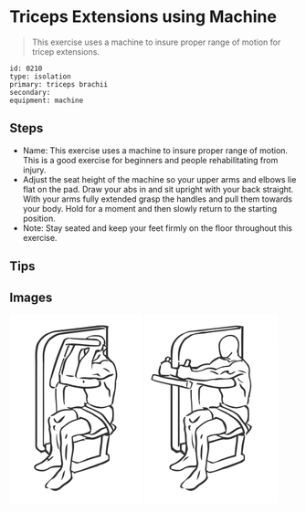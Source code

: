 # Triceps Extensions using Machine
> This exercise uses a machine to insure proper range of motion for tricep extensions.

``` 
id: 0210 
type: isolation 
primary: triceps brachii 
secondary:  
equipment: machine 
``` 

## Steps

 - Name: This exercise uses a machine to insure proper range of motion. This is a good exercise for beginners and people rehabilitating from injury.
 - Adjust the seat height of the machine so your upper arms and elbows lie flat on the pad. Draw your abs in and sit upright with your back straight. With your arms fully extended grasp the handles and pull them towards your body. Hold for a moment and then slowly return to the starting position.
 - Note: Stay seated and keep your feet firmly on the floor throughout this exercise.

## Tips


## Images

<svg width="175pt" height="250pt" viewBox="0 0 175 250" xmlns="http://www.w3.org/2000/svg">
  <g fill="#FFF">
    <path d="M0 0h175v250H0V0m99.97 16.62c-10.61 1.28-21.24 2.46-31.85 3.78-5.57.52-11.29.91-16.32 3.59-7.43 1.95-12.42 8.4-16.12 14.73-2.94 8.82-1.87 18.2-1.86 27.31-.02 36 .03 72-.02 107.99.43 1.06.85 2.12 1.25 3.2 2.09 1.7 4.26 3.3 6.32 5.05 1.59-.63 3.2-1.24 4.79-1.86 1.77 1.54 3.56 3.04 5.35 4.56-3.82 4.13-7.81 8.43-13.12 10.63-2.26 1.15-5.47 1.71-6.23 4.53-.47 4.74 5.33 5.73 8.85 6.12 4.86.92 9.09-1.79 13.09-4.07 4.33-.88 8.8-.94 13.2-1.09-1.92 3.08-4.94 5.23-6.99 8.2-3.11 4.72-7.37 8.51-11.54 12.27-1.79 1.79-3.64 4.63-1.41 6.85 1.35.09 2.71.19 4.06.28-1.1-.89-2.22-1.79-3.32-2.68 1.89-4.17 4.95-8.03 9.2-9.93 3.88-2.06 5.41-6.44 8.42-9.4 4.63-3.9 5.38-10.79 3.71-16.32-.77-6.73-1.51-13.54-.59-20.29-.05-5-.31-10.03-1.35-14.92.46-5.14 5.47-7.66 9.07-10.52 5.25-4.1 11.81-5.66 18.1-7.37 2.83 1.34 6.41 2.29 7.74 5.46 1.55 3.32 2.74 6.8 3.56 10.37-3.39 1.94-7.03 3.77-11 3.99-4.58.35-9.35.99-13.38 3.36 0 7.54 1.49 15.11.05 22.6-1.37 6.57-1.53 13.3-2.59 19.92-.17 4.21 3.01 8.67.66 12.69-3.51 4.65-9.41 6.52-13.26 10.84-3.88 3.62-9.38 2.59-14.18 2.53 3.15 1.6 6.7 4.1 10.36 2.54 3.94-.82 6.41-4.12 9.39-6.47 4.24-2.6 8.81-5.35 11-10.04-1.07-2.52-1.13-5.27-1.16-7.96 1.44.84 2.89 1.68 4.33 2.53l.04-1.15c10.12-2.49 20.05-5.77 29.9-9.19 5.05-2.38 10.92-3.39 15.11-7.3.24-2.25.11-4.51.09-6.77-.98-.91-1.98-1.78-2.86-2.78.54-7.96 2.78-15.71 3.08-23.68 2.46-.35 4.07-1.97 4.84-4.27 2.28-1.63 4.15-3.82 4.18-6.8-1.55-2.26-4.27-3.17-6.57-4.42.85-1.2 1.75-2.36 2.67-3.51.46-5.19.67-10.47-.08-15.64-.22-1.9-1.74-3.14-2.99-4.41 3.51-1.9 3.05-6.21 3.71-9.54 1.34-7.32 3.05-14.66 2.56-22.15 1.75-4.67 2.13-9.88.69-14.69-1.13-4.07-1.92-8.68-5.33-11.57-2.1-2.09-4.81-3.97-5.9-6.78-.24-8.97.05-17.96-.04-26.94.1-4.13-.41-8.35.75-12.38-9.93-2.75-20.09.16-30.06.97M75.12 156.84c-1 2.23-3.18 4.67-1.66 7.2 1.65-1.84 3.07-4.87 1.66-7.2m-2.08 27.18c-.23 2.92.07 5.93 1.89 8.34 0-7.54.99-15.03.9-22.58-3.09 4.11-2.41 9.42-2.79 14.24m-5.06 34.29c3.18-3.79 4.46-8.77 4.73-13.62-3.5 3.54-3.33 9.09-4.73 13.62z"/>
    <path d="M65.06 23.07c19.02-1.97 38.01-4.22 56.95-6.74 1.63-.03 3.03.93 4.54 1.38.22 8.1-.01 16.2.04 24.3-.29-.5-.87-1.52-1.16-2.02 1.87-5.16-1.95-11.83-7.49-12.51-6.25-.72-13.06-.08-18 4.2-7.8-.33-15.61-.39-23.39-1.09-2.26.92-5.2 1.34-6.14 3.97C63.95 48.92 58.54 63.8 54.7 79.09c-1.27 4.6-2.95 9.31-2.34 14.15.52 3.4 5.57 5.73 7.9 2.63-1.83-.84-4.58-.3-5.78-2.25-.85-3.62-.25-7.41 1.31-10.74 5.02-16.46 10.42-32.86 17.3-48.64 1.34-1.25 3.24-1.62 4.84-2.47 12.55 2.31 25.39 1.49 38.02 2.85 2.67.72 2.31 3.99 1 5.84-14.34.33-28.65-3.48-42.97-1.67-.16.54-.48 1.6-.65 2.13 1.51-.39 3.02-.79 4.53-1.14-.42.53-1.27 1.59-1.7 2.11-1.61 4.26-3.09 8.57-4.66 12.84.45.72.91 1.43 1.37 2.14 1.55-5.72 3.78-11.22 6.18-16.63 1.5.25 2.99.51 4.49.77-2.05 3.85-3.14 8.19-5.72 11.74-1.79 2.65-4.3 4.79-5.68 7.71-2.46 4.55-2.05 9.91-3.82 14.7-.93 1.86.61 3.54 1.31 5.19.17-3.8 1.56-7.29 2.62-10.88.81-5.37 2.46-10.89 6.19-14.99 2.89-3.43 5.13-7.41 6.75-11.59.44-1.07 1.18-2.7 2.71-2.13 10.22.4 20.55 2.57 30.74.87 1.37-1.8 2.53-4.31.67-6.23-3.95-5.17-11.47-2.77-16.99-4.14 3.94-3.19 9.11-2.1 13.77-2.18 3.32-.1 5.81 2.3 7.63 4.79.08 1.85.15 3.71.21 5.56-.39-.03-1.16-.08-1.55-.11-.44 3.1-1.66 6.03-3.47 8.58-.48-.47-1.43-1.41-1.91-1.88-1.45.45-2.95.81-4.33 1.45-1.04 4.67-3.24 8.94-4.61 13.49-.37 3.84-.24 7.72-.26 11.57.84-1.99 1.11-4.14.88-6.28 3.1-3.31 7.46-.81 11.24-.69.63-4.81 6.23-4.26 9.83-3.97-.23-.5-.69-1.49-.92-1.99-2.81.55-6.16-.33-8.52 1.65-3.14 3.03-7.82 1.1-11.68 1.64 2.8-1.97 6.36-2.9 8.59-5.63.98-1.5 1.77-3.12 2.4-4.79-2.92-.38-3.68 3.15-5.04 5.03-1.59 1.08-3.17 2.16-4.76 3.25 1.71-3.6 2.94-7.5 5.22-10.78 2.85-.66 5.83-1.15 7.76-3.61-.9 2.31-.25 4.74.18 7.07 1.95 1.11 3.34 2.83 4.18 4.9.47.19 1.4.56 1.87.74 1.08 2.35 3.26 3.73 5.57 4.66 4.81 6.63 5.96 15.56 3.85 23.37-.75 4.97.19 10.16-1.62 14.97-1.81 5.32-1.73 11-3.14 16.39-5.55 2.13-11.63 4.4-17.61 2.73-3.94-1.02-7.92-2.09-11.58-3.88-2.41-2.02-2.73-5.42-1.94-8.3 1.37-4.29-3.21-7.21-3.22-11.34 6.78-.21 14.04.16 20.17-3.26 1.3-2.39 1.08-5.04-.59-7.22l-2.35.84c1.71 2.02 1.17 5.3-1.44 6.19-12.36 2.14-25.19 1.05-37.19-2.52-3.39-1.28-7.16-.54-10.5-1.99-.22-3.2-1.06-6.45-.03-9.6l-1.85-.68c2.32-7.33 3.65-15 6.95-22l-2.08.48c-2.25 6.95-4.57 13.9-6.02 21.06.19 3.02.47 6.03.54 9.05-2.28 2.23-4.39 4.88-4.5 8.24l.61.05c1.73-1.63 2.21-4.17 3.51-6.13 4.06 2.59 8.99 2.29 13.39 3.94 6.07 1.67 12.36 2.4 18.54 3.57.79 3.03 2.81 5.51 3.84 8.42.23 3.66-.23 7.47 1.48 10.89-.94-.3-2.82-.89-3.76-1.18-.04 1.47-.05 2.94-.02 4.42-.97.4-1.95.8-2.92 1.2-3.7-.68-7.54-.78-11.11.53-2.85 1.22-5.88.12-8.83.18 1.27 1.35 2.96 2.06 4.69 2.6-5.92-.62-12.26-.56-17.35 2.93-.03-10.19-1.53-20.33-.93-30.54-2.23-.58-1.67 2.52-1.75 3.82-.48 9.23 1.66 18.33 1.21 27.54-2.28 1.44-4.54 2.92-6.84 4.33 0 .24.01.73.02.97 4.44.17 7.39-3.98 11.36-5.37 5.33-2.77 11.44-1.71 17.15-2.74 4.58 2.18 5.41 7.38 5.23 11.93-7.93 1.28-14.24 6.81-20.26 11.75-3.01 5.11-1.88 11.16-1.49 16.77.95 4.57-.97 9.17-.07 13.74 1.17 5.32 1.1 10.8 1.8 16.18.53 3.17-3.15 2.79-5.19 2.73-4.73-.4-9.26 1.45-13.24 3.85-4.36 2.95-10.11 1.68-14.74.02-2.26-3.38 3.29-4.37 5.42-5.72 3.37-1.41 6.36-3.61 8.88-6.23.53.39 1.06.78 1.59 1.18l-1.68 2.14c3.26-2.08 6.78-4.08 9.06-7.29-2.73 0-4.46 2.15-6.21 3.92-.38-.54-.77-1.07-1.15-1.6 4.81-4.07 6.63-11.03 5.16-17.05-1.4-5.64-.05-11.56-1.66-17.14-.65-2.27-.89-4.64-.14-6.92-.64-2.32-1.37-4.65-1.66-7.05-.33-2.15 1.11-4.11 1.01-6.22-.86-.96-1.79.91-2.21 1.5-2.71 4.68 1.39 9.72-.06 14.65 1.49 5.83 1.86 11.79 1.71 17.81-2 .33-3.98.72-5.97 1.07-.42.76-.93 1.45-1.54 2.06-.36-7.24-.24-14.52-.05-21.78.3-32-.3-64.02.34-96.02.7-7.3 2.57-15.08 7.87-20.47 3.62-2.85 7.62-5.49 12.1-6.74 20.24-2.63 40.53-4.86 60.72-7.78-2.03-1.76-4.85-1.48-7.34-1.5-14.39 1.9-28.79 3.68-43.19 5.47-7.35.98-15.34 1.78-21.25 6.73-4.31 2.48-6.55 7.09-8.79 11.31-2.96 7.32-2.44 15.32-2.1 23.02.05 36.3-.03 72.61.04 108.9 1.12 1.34 3.41 2.81 2.15 4.82-4.24 3.7-10.87-1.8-9.72-6.69.21-40.03-.14-80.07.2-120.1.34-4.19.89-8.48 2.4-12.43 5.06-9.39 15.53-16.01 26.35-15.44m29.21 22.08c-4.35 4.83-4.64 11.74-3.98 17.89-.98 6.11-3.59 11.92-4.52 18.06 1.25 1.29 2.49 2.6 3.89 3.74-.54-1.05-1.12-2.07-1.71-3.07.01-2.26.31-4.5 1.22-6.58 1.74-4.33 2.1-9.14 4.47-13.23 3.16-6.53 11.01-10.2 11.75-17.98-.55-.37-1.66-1.11-2.21-1.48-2.35 2.57-5.85 1.96-8.91 2.65m28.13 25.68c3.36 1.62 6.23 4.09 9.68 5.52-2.01-3.29-5.62-6.1-9.68-5.52m-15 8.71c2.31.13 4.63.1 6.95.05 1.7.95 3.48 1.74 5.31 2.42-.99-1.55-2.14-2.99-3.3-4.41-3.01.56-6.01 1.15-8.96 1.94m20.29 1.12c-2.89 1.85-6.25 4.04-9.83 3.05-5.5-1.5-11.25-.4-16.86-1.03-3.5-.5-6.99.04-10.26 1.33 4.53.98 9.23.57 13.8 1.34 3.87.72 8.99-2.61 11.5 1.83.44-.25.89-.5 1.34-.75 6.23.84 11.05-3.87 16.67-5.52 1.57-.16 1.97-1.78 2.7-2.9-3.09.55-6.46.69-9.06 2.65m-54.59-.58c3.76 1.39 8.35 3.32 12.09.86-3.98-.61-8.06-1.45-12.09-.86m24.23 10.24c1.55-.42 1.41-3.31-.13-3.66-1.5.47-1.33 3.24.13 3.66m26.34-2.07c.5 4.52 1.95 9.26 6.15 11.65.65 3.2-.09 6.9 2.22 9.55.28-3.42.67-6.92-.08-10.31-1.05-1.62-2.7-2.7-3.96-4.13-1.69-2.14-1.4-5.67-4.33-6.76m-53.65 12.69c-.01 6.15.4 12.33 1.56 18.38 1.13-1.78 1.03-3.82.29-5.73 1-6.03-.66-12.42 1.91-18.15.81-.1 2.44-.3 3.25-.41-.5-.38-1.51-1.14-2.02-1.52-3.72.24-4.74 4.4-4.99 7.43m-7.25 40.66c-1.77-1.27-2.75-3.19-3.77-5.04-2.18.19-.73 2.6-.29 3.68 1.84 3.41 6.68 3.14 9.13.61 2.18-2.27 4.05-4.87 5.16-7.83-4.06 1.99-6.95 5.59-10.23 8.58m-5.5 4.99c-.77 2.7.56 4.88 2.65 6.49-.22-1.26-.46-2.52-.73-3.77.44-1.18.87-2.35 1.29-3.53-.81.2-2.41.61-3.21.81m5.18 25.33c.53 2.08.82 4.36 2.52 5.88-.04-4.43-1.98-8.53-2.39-12.91-.35-3.07-.18-6.16-.37-9.24-1.26 5.32-1.1 10.98.24 16.27z"/>
    <path d="M123.8 41.38c.8.4 2.38 1.18 3.17 1.58-.53 1.83-1.59 3.29-3.35 4.11-.51-1.9-.29-3.82.18-5.69zM91.96 60.99c-.38-5.52.76-11.59 5.13-15.37.35 2.73.69 5.47.95 8.21a43.304 43.304 0 0 0-6.08 7.16zM99.19 47.02c1.41-.84 2.97-1.36 4.48-2.01-.56 2.43-1.93 4.49-3.63 6.26-.33-1.4-.67-2.82-.85-4.25zM126.45 47.07c.13 2.26.16 4.52.2 6.78-.81-.6-1.62-1.19-2.42-1.78.2-1.91.33-3.95 2.22-5zM102.49 117.13c7.59 6.09 18.82 8.75 27.69 3.84 1.82 1.41 4.32 2.62 4.56 5.21.54 5.8.82 12.03-2.78 17-4.15-4.56-6.58-10.79-12.12-13.95-4.97-2.94-10.22-5.41-15.63-7.43-1.67-.55-2.86-1.91-4.19-2.98.62-.42 1.85-1.27 2.47-1.69z"/>
    <path d="M95.19 123.21c1.14-.65 2.29-1.28 3.44-1.91 6.79 2.71 13.56 5.55 19.82 9.38 3.75 2.18 5.7 6.23 8.33 9.5 3.12 3.87 6.1 7.9 8.37 12.34-1.05 1.82-2.23 3.56-3.47 5.26-.99-8.47-5.44-16.89-12.65-21.69-2.66-1.79-5.38-3.5-8.07-5.24-4.93-3.19-10.55-5.02-15.77-7.64z"/>
    <path d="M82.75 123.96c3.65-.91 7.42-.66 11.11-.29 5.83 4.29 13.05 6.16 18.69 10.78 5.77 3.02 10.38 7.76 13.36 13.53-3.41.86-6.94 1.76-9.69 4.09-3.32 2.16-6.45 5.46-10.7 5.37 2.93-4.83 2.66-11.6-.92-16.06-2.49-4.25-7.61-5.64-12.09-6.68-.78.78-1.57 1.56-2.35 2.34.93-5.67-2.76-10.37-7.41-13.08zM132.83 143.63c1.73 1.22 3.42 2.51 5.12 3.78v2.42c-.4.6-.79 1.2-1.18 1.81-1.04-2.8-2.63-5.34-3.94-8.01z"/>
    <path d="M126.91 149.42c.7 1.75 1.32 3.52 1.93 5.3-5.07 1.97-10.21 3.76-15.14 6.06-1.7.86-3.62 1.09-5.47 1.42-3.8-1.24-7.96-1.21-11.47-3.32 2.4-.47 4.79-1 7.16-1.64 1.96.92 4.19 1.9 6.36 1.11 6.09-1.99 10.24-7.57 16.63-8.93z"/>
    <path d="M82.95 161.74c3.17-1.36 6.54-2.95 10.06-2.64 2.8 1.09 5.46 2.52 8.33 3.44-.83.12-2.49.35-3.32.47.74.48 1.49.96 2.25 1.42 3.44-.68 6.89.8 10.31-.02 3.32-.76 6.41-2.25 9.52-3.61.07 8.05-2.42 15.85-2.17 23.92-7.11 2.2-14.34 4.14-21.14 7.22-2.18.9-4.33 1.98-6.67 2.4-2.73-.37-5.26-1.49-7.83-2.42.62-7.57 3.38-14.95 2.12-22.63 5.02-1.34 9.86-3.69 15.11-3.92-.74-.61-1.46-1.24-2.15-1.89-4.45 1.36-8.91 2.71-13.42 3.88-.39-1.86-.71-3.74-1-5.62z"/>
    <path d="M122.6 160.1c.65-.36 1.3-.7 1.96-1.05 1.77.72 3.63 1.03 5.51.46-2.54 8.04-3.43 16.38-4.02 24.75 1.18.51 2.36 1.02 3.55 1.52l.12 4.6c-5.74 3.83-12.5 5.51-18.87 7.97-8.78 2.73-17.02 7.13-26.19 8.57-1.23-.72-2.45-1.44-3.66-2.17.14-3.84.59-7.66.86-11.49 2.62 1.04 5.14 3.58 8.16 2.57 9.89-3.04 19.61-6.75 29.71-9.08.98-8.88 2.65-17.7 2.87-26.65zM48.17 171.37c1.73-.41 3.46-.82 5.2-1.2.32 4.16-.04 8.35-.96 12.41a93.481 93.481 0 0 1-4.11-4.79c-.04-2.14-.08-4.28-.13-6.42z"/>
  </g>
  <g fill="#333">
    <path d="M99.97 16.62c9.97-.81 20.13-3.72 30.06-.97-1.16 4.03-.65 8.25-.75 12.38.09 8.98-.2 17.97.04 26.94 1.09 2.81 3.8 4.69 5.9 6.78 3.41 2.89 4.2 7.5 5.33 11.57 1.44 4.81 1.06 10.02-.69 14.69.49 7.49-1.22 14.83-2.56 22.15-.66 3.33-.2 7.64-3.71 9.54 1.25 1.27 2.77 2.51 2.99 4.41.75 5.17.54 10.45.08 15.64-.92 1.15-1.82 2.31-2.67 3.51 2.3 1.25 5.02 2.16 6.57 4.42-.03 2.98-1.9 5.17-4.18 6.8-.77 2.3-2.38 3.92-4.84 4.27-.3 7.97-2.54 15.72-3.08 23.68.88 1 1.88 1.87 2.86 2.78.02 2.26.15 4.52-.09 6.77-4.19 3.91-10.06 4.92-15.11 7.3-9.85 3.42-19.78 6.7-29.9 9.19l-.04 1.15c-1.44-.85-2.89-1.69-4.33-2.53.03 2.69.09 5.44 1.16 7.96-2.19 4.69-6.76 7.44-11 10.04-2.98 2.35-5.45 5.65-9.39 6.47-3.66 1.56-7.21-.94-10.36-2.54 4.8.06 10.3 1.09 14.18-2.53 3.85-4.32 9.75-6.19 13.26-10.84 2.35-4.02-.83-8.48-.66-12.69 1.06-6.62 1.22-13.35 2.59-19.92 1.44-7.49-.05-15.06-.05-22.6 4.03-2.37 8.8-3.01 13.38-3.36 3.97-.22 7.61-2.05 11-3.99-.82-3.57-2.01-7.05-3.56-10.37-1.33-3.17-4.91-4.12-7.74-5.46-6.29 1.71-12.85 3.27-18.1 7.37-3.6 2.86-8.61 5.38-9.07 10.52 1.04 4.89 1.3 9.92 1.35 14.92-.92 6.75-.18 13.56.59 20.29 1.67 5.53.92 12.42-3.71 16.32-3.01 2.96-4.54 7.34-8.42 9.4-4.25 1.9-7.31 5.76-9.2 9.93 1.1.89 2.22 1.79 3.32 2.68-1.35-.09-2.71-.19-4.06-.28-2.23-2.22-.38-5.06 1.41-6.85 4.17-3.76 8.43-7.55 11.54-12.27 2.05-2.97 5.07-5.12 6.99-8.2-4.4.15-8.87.21-13.2 1.09-4 2.28-8.23 4.99-13.09 4.07-3.52-.39-9.32-1.38-8.85-6.12.76-2.82 3.97-3.38 6.23-4.53 5.31-2.2 9.3-6.5 13.12-10.63-1.79-1.52-3.58-3.02-5.35-4.56-1.59.62-3.2 1.23-4.79 1.86-2.06-1.75-4.23-3.35-6.32-5.05-.4-1.08-.82-2.14-1.25-3.2.05-35.99 0-71.99.02-107.99-.01-9.11-1.08-18.49 1.86-27.31 3.7-6.33 8.69-12.78 16.12-14.73 5.03-2.68 10.75-3.07 16.32-3.59 10.61-1.32 21.24-2.5 31.85-3.78m-34.91 6.45c-10.82-.57-21.29 6.05-26.35 15.44-1.51 3.95-2.06 8.24-2.4 12.43-.34 40.03.01 80.07-.2 120.1-1.15 4.89 5.48 10.39 9.72 6.69 1.26-2.01-1.03-3.48-2.15-4.82-.07-36.29.01-72.6-.04-108.9-.34-7.7-.86-15.7 2.1-23.02 2.24-4.22 4.48-8.83 8.79-11.31 5.91-4.95 13.9-5.75 21.25-6.73 14.4-1.79 28.8-3.57 43.19-5.47 2.49.02 5.31-.26 7.34 1.5-20.19 2.92-40.48 5.15-60.72 7.78-4.48 1.25-8.48 3.89-12.1 6.74-5.3 5.39-7.17 13.17-7.87 20.47-.64 32-.04 64.02-.34 96.02-.19 7.26-.31 14.54.05 21.78.61-.61 1.12-1.3 1.54-2.06 1.99-.35 3.97-.74 5.97-1.07.15-6.02-.22-11.98-1.71-17.81 1.45-4.93-2.65-9.97.06-14.65.42-.59 1.35-2.46 2.21-1.5.1 2.11-1.34 4.07-1.01 6.22.29 2.4 1.02 4.73 1.66 7.05-.75 2.28-.51 4.65.14 6.92 1.61 5.58.26 11.5 1.66 17.14 1.47 6.02-.35 12.98-5.16 17.05.38.53.77 1.06 1.15 1.6 1.75-1.77 3.48-3.92 6.21-3.92-2.28 3.21-5.8 5.21-9.06 7.29l1.68-2.14c-.53-.4-1.06-.79-1.59-1.18-2.52 2.62-5.51 4.82-8.88 6.23-2.13 1.35-7.68 2.34-5.42 5.72 4.63 1.66 10.38 2.93 14.74-.02 3.98-2.4 8.51-4.25 13.24-3.85 2.04.06 5.72.44 5.19-2.73-.7-5.38-.63-10.86-1.8-16.18-.9-4.57 1.02-9.17.07-13.74-.39-5.61-1.52-11.66 1.49-16.77 6.02-4.94 12.33-10.47 20.26-11.75.18-4.55-.65-9.75-5.23-11.93-5.71 1.03-11.82-.03-17.15 2.74-3.97 1.39-6.92 5.54-11.36 5.37-.01-.24-.02-.73-.02-.97 2.3-1.41 4.56-2.89 6.84-4.33.45-9.21-1.69-18.31-1.21-27.54.08-1.3-.48-4.4 1.75-3.82-.6 10.21.9 20.35.93 30.54 5.09-3.49 11.43-3.55 17.35-2.93-1.73-.54-3.42-1.25-4.69-2.6 2.95-.06 5.98 1.04 8.83-.18 3.57-1.31 7.41-1.21 11.11-.53.97-.4 1.95-.8 2.92-1.2-.03-1.48-.02-2.95.02-4.42.94.29 2.82.88 3.76 1.18-1.71-3.42-1.25-7.23-1.48-10.89-1.03-2.91-3.05-5.39-3.84-8.42-6.18-1.17-12.47-1.9-18.54-3.57-4.4-1.65-9.33-1.35-13.39-3.94-1.3 1.96-1.78 4.5-3.51 6.13l-.61-.05c.11-3.36 2.22-6.01 4.5-8.24-.07-3.02-.35-6.03-.54-9.05 1.45-7.16 3.77-14.11 6.02-21.06l2.08-.48c-3.3 7-4.63 14.67-6.95 22l1.85.68c-1.03 3.15-.19 6.4.03 9.6 3.34 1.45 7.11.71 10.5 1.99 12 3.57 24.83 4.66 37.19 2.52 2.61-.89 3.15-4.17 1.44-6.19l2.35-.84c1.67 2.18 1.89 4.83.59 7.22-6.13 3.42-13.39 3.05-20.17 3.26.01 4.13 4.59 7.05 3.22 11.34-.79 2.88-.47 6.28 1.94 8.3 3.66 1.79 7.64 2.86 11.58 3.88 5.98 1.67 12.06-.6 17.61-2.73 1.41-5.39 1.33-11.07 3.14-16.39 1.81-4.81.87-10 1.62-14.97 2.11-7.81.96-16.74-3.85-23.37-2.31-.93-4.49-2.31-5.57-4.66-.47-.18-1.4-.55-1.87-.74-.84-2.07-2.23-3.79-4.18-4.9-.43-2.33-1.08-4.76-.18-7.07-1.93 2.46-4.91 2.95-7.76 3.61-2.28 3.28-3.51 7.18-5.22 10.78 1.59-1.09 3.17-2.17 4.76-3.25 1.36-1.88 2.12-5.41 5.04-5.03-.63 1.67-1.42 3.29-2.4 4.79-2.23 2.73-5.79 3.66-8.59 5.63 3.86-.54 8.54 1.39 11.68-1.64 2.36-1.98 5.71-1.1 8.52-1.65.23.5.69 1.49.92 1.99-3.6-.29-9.2-.84-9.83 3.97-3.78-.12-8.14-2.62-11.24.69.23 2.14-.04 4.29-.88 6.28.02-3.85-.11-7.73.26-11.57 1.37-4.55 3.57-8.82 4.61-13.49 1.38-.64 2.88-1 4.33-1.45.48.47 1.43 1.41 1.91 1.88 1.81-2.55 3.03-5.48 3.47-8.58.39.03 1.16.08 1.55.11-.06-1.85-.13-3.71-.21-5.56-1.82-2.49-4.31-4.89-7.63-4.79-4.66.08-9.83-1.01-13.77 2.18 5.52 1.37 13.04-1.03 16.99 4.14 1.86 1.92.7 4.43-.67 6.23-10.19 1.7-20.52-.47-30.74-.87-1.53-.57-2.27 1.06-2.71 2.13-1.62 4.18-3.86 8.16-6.75 11.59-3.73 4.1-5.38 9.62-6.19 14.99-1.06 3.59-2.45 7.08-2.62 10.88-.7-1.65-2.24-3.33-1.31-5.19 1.77-4.79 1.36-10.15 3.82-14.7 1.38-2.92 3.89-5.06 5.68-7.71 2.58-3.55 3.67-7.89 5.72-11.74-1.5-.26-2.99-.52-4.49-.77-2.4 5.41-4.63 10.91-6.18 16.63-.46-.71-.92-1.42-1.37-2.14 1.57-4.27 3.05-8.58 4.66-12.84.43-.52 1.28-1.58 1.7-2.11-1.51.35-3.02.75-4.53 1.14.17-.53.49-1.59.65-2.13 14.32-1.81 28.63 2 42.97 1.67 1.31-1.85 1.67-5.12-1-5.84-12.63-1.36-25.47-.54-38.02-2.85-1.6.85-3.5 1.22-4.84 2.47-6.88 15.78-12.28 32.18-17.3 48.64-1.56 3.33-2.16 7.12-1.31 10.74 1.2 1.95 3.95 1.41 5.78 2.25-2.33 3.1-7.38.77-7.9-2.63-.61-4.84 1.07-9.55 2.34-14.15 3.84-15.29 9.25-30.17 15.71-44.53.94-2.63 3.88-3.05 6.14-3.97 7.78.7 15.59.76 23.39 1.09 4.94-4.28 11.75-4.92 18-4.2 5.54.68 9.36 7.35 7.49 12.51.29.5.87 1.52 1.16 2.02-.05-8.1.18-16.2-.04-24.3-1.51-.45-2.91-1.41-4.54-1.38-18.94 2.52-37.93 4.77-56.95 6.74m58.74 18.31c-.47 1.87-.69 3.79-.18 5.69 1.76-.82 2.82-2.28 3.35-4.11-.79-.4-2.37-1.18-3.17-1.58m2.65 5.69c-1.89 1.05-2.02 3.09-2.22 5 .8.59 1.61 1.18 2.42 1.78-.04-2.26-.07-4.52-.2-6.78m-23.96 70.06c-.62.42-1.85 1.27-2.47 1.69 1.33 1.07 2.52 2.43 4.19 2.98 5.41 2.02 10.66 4.49 15.63 7.43 5.54 3.16 7.97 9.39 12.12 13.95 3.6-4.97 3.32-11.2 2.78-17-.24-2.59-2.74-3.8-4.56-5.21-8.87 4.91-20.1 2.25-27.69-3.84m-7.3 6.08c5.22 2.62 10.84 4.45 15.77 7.64 2.69 1.74 5.41 3.45 8.07 5.24 7.21 4.8 11.66 13.22 12.65 21.69 1.24-1.7 2.42-3.44 3.47-5.26-2.27-4.44-5.25-8.47-8.37-12.34-2.63-3.27-4.58-7.32-8.33-9.5-6.26-3.83-13.03-6.67-19.82-9.38-1.15.63-2.3 1.26-3.44 1.91m-12.44.75c4.65 2.71 8.34 7.41 7.41 13.08.78-.78 1.57-1.56 2.35-2.34 4.48 1.04 9.6 2.43 12.09 6.68 3.58 4.46 3.85 11.23.92 16.06 4.25.09 7.38-3.21 10.7-5.37 2.75-2.33 6.28-3.23 9.69-4.09-2.98-5.77-7.59-10.51-13.36-13.53-5.64-4.62-12.86-6.49-18.69-10.78-3.69-.37-7.46-.62-11.11.29m50.08 19.67c1.31 2.67 2.9 5.21 3.94 8.01.39-.61.78-1.21 1.18-1.81v-2.42c-1.7-1.27-3.39-2.56-5.12-3.78m-5.92 5.79c-6.39 1.36-10.54 6.94-16.63 8.93-2.17.79-4.4-.19-6.36-1.11-2.37.64-4.76 1.17-7.16 1.64 3.51 2.11 7.67 2.08 11.47 3.32 1.85-.33 3.77-.56 5.47-1.42 4.93-2.3 10.07-4.09 15.14-6.06-.61-1.78-1.23-3.55-1.93-5.3m-43.96 12.32c.29 1.88.61 3.76 1 5.62 4.51-1.17 8.97-2.52 13.42-3.88.69.65 1.41 1.28 2.15 1.89-5.25.23-10.09 2.58-15.11 3.92 1.26 7.68-1.5 15.06-2.12 22.63 2.57.93 5.1 2.05 7.83 2.42 2.34-.42 4.49-1.5 6.67-2.4 6.8-3.08 14.03-5.02 21.14-7.22-.25-8.07 2.24-15.87 2.17-23.92-3.11 1.36-6.2 2.85-9.52 3.61-3.42.82-6.87-.66-10.31.02-.76-.46-1.51-.94-2.25-1.42.83-.12 2.49-.35 3.32-.47-2.87-.92-5.53-2.35-8.33-3.44-3.52-.31-6.89 1.28-10.06 2.64m39.65-1.64c-.22 8.95-1.89 17.77-2.87 26.65-10.1 2.33-19.82 6.04-29.71 9.08-3.02 1.01-5.54-1.53-8.16-2.57-.27 3.83-.72 7.65-.86 11.49 1.21.73 2.43 1.45 3.66 2.17 9.17-1.44 17.41-5.84 26.19-8.57 6.37-2.46 13.13-4.14 18.87-7.97l-.12-4.6c-1.19-.5-2.37-1.01-3.55-1.52.59-8.37 1.48-16.71 4.02-24.75-1.88.57-3.74.26-5.51-.46-.66.35-1.31.69-1.96 1.05m-74.43 11.27c.05 2.14.09 4.28.13 6.42 1.32 1.64 2.68 3.24 4.11 4.79.92-4.06 1.28-8.25.96-12.41-1.74.38-3.47.79-5.2 1.2z"/>
    <path d="M94.27 45.15c3.06-.69 6.56-.08 8.91-2.65.55.37 1.66 1.11 2.21 1.48-.74 7.78-8.59 11.45-11.75 17.98-2.37 4.09-2.73 8.9-4.47 13.23-.91 2.08-1.21 4.32-1.22 6.58.59 1 1.17 2.02 1.71 3.07-1.4-1.14-2.64-2.45-3.89-3.74.93-6.14 3.54-11.95 4.52-18.06-.66-6.15-.37-13.06 3.98-17.89m-2.31 15.84c1.76-2.6 3.8-5 6.08-7.16-.26-2.74-.6-5.48-.95-8.21-4.37 3.78-5.51 9.85-5.13 15.37m7.23-13.97c.18 1.43.52 2.85.85 4.25 1.7-1.77 3.07-3.83 3.63-6.26-1.51.65-3.07 1.17-4.48 2.01zM122.4 70.83c4.06-.58 7.67 2.23 9.68 5.52-3.45-1.43-6.32-3.9-9.68-5.52zM107.4 79.54c2.95-.79 5.95-1.38 8.96-1.94 1.16 1.42 2.31 2.86 3.3 4.41-1.83-.68-3.61-1.47-5.31-2.42-2.32.05-4.64.08-6.95-.05z"/>
    <path d="M127.69 80.66c2.6-1.96 5.97-2.1 9.06-2.65-.73 1.12-1.13 2.74-2.7 2.9-5.62 1.65-10.44 6.36-16.67 5.52-.45.25-.9.5-1.34.75-2.51-4.44-7.63-1.11-11.5-1.83-4.57-.77-9.27-.36-13.8-1.34 3.27-1.29 6.76-1.83 10.26-1.33 5.61.63 11.36-.47 16.86 1.03 3.58.99 6.94-1.2 9.83-3.05zM73.1 80.08c4.03-.59 8.11.25 12.09.86-3.74 2.46-8.33.53-12.09-.86zM97.33 90.32c-1.46-.42-1.63-3.19-.13-3.66 1.54.35 1.68 3.24.13 3.66zM123.67 88.25c2.93 1.09 2.64 4.62 4.33 6.76 1.26 1.43 2.91 2.51 3.96 4.13.75 3.39.36 6.89.08 10.31-2.31-2.65-1.57-6.35-2.22-9.55-4.2-2.39-5.65-7.13-6.15-11.65zM70.02 100.94c.25-3.03 1.27-7.19 4.99-7.43.51.38 1.52 1.14 2.02 1.52-.81.11-2.44.31-3.25.41-2.57 5.73-.91 12.12-1.91 18.15.74 1.91.84 3.95-.29 5.73-1.16-6.05-1.57-12.23-1.56-18.38zM62.77 141.6c3.28-2.99 6.17-6.59 10.23-8.58-1.11 2.96-2.98 5.56-5.16 7.83-2.45 2.53-7.29 2.8-9.13-.61-.44-1.08-1.89-3.49.29-3.68 1.02 1.85 2 3.77 3.77 5.04zM57.27 146.59c.8-.2 2.4-.61 3.21-.81-.42 1.18-.85 2.35-1.29 3.53.27 1.25.51 2.51.73 3.77-2.09-1.61-3.42-3.79-2.65-6.49zM62.45 171.92c-1.34-5.29-1.5-10.95-.24-16.27.19 3.08.02 6.17.37 9.24.41 4.38 2.35 8.48 2.39 12.91-1.7-1.52-1.99-3.8-2.52-5.88zM75.12 156.84c1.41 2.33-.01 5.36-1.66 7.2-1.52-2.53.66-4.97 1.66-7.2zM73.04 184.02c.38-4.82-.3-10.13 2.79-14.24.09 7.55-.9 15.04-.9 22.58-1.82-2.41-2.12-5.42-1.89-8.34zM67.98 218.31c1.4-4.53 1.23-10.08 4.73-13.62-.27 4.85-1.55 9.83-4.73 13.62z"/>
  </g>
</svg>

<svg width="175pt" height="250pt" viewBox="0 0 175 250" xmlns="http://www.w3.org/2000/svg">
  <g fill="#FFF">
    <path d="M0 0h175v250H0V0m58.1 21.93c-2.53.52-4.78 1.87-7.2 2.74-5.79 1.9-10.53 6.37-13.6 11.54-3.92 6.13-3.72 13.76-3.35 20.75-1.27-.68-2.52-1.41-3.88-1.9-1.29.5-2.43 1.31-3.59 2.05-.05.78-.14 2.35-.19 3.13-1.71 1.14-3.58 1.99-5.36 3.01-.89 1.35.45 2.6.83 3.85l.86-2.43c2.75-1.11 6.05-3.6 8.88-1.36 2.91 1.25 2.22 4.83 2.73 7.36 2.55.4 5.08.88 7.55 1.6-.15 2.95-.84 5.83-1.37 8.73-2.7-1.1-5.44-2.43-8.47-2.07 3.53 4.05 9.45 3.02 13.51 6.22-2.91-.09-5.67-1.2-8.55-1.55-4.04-.82-8.2-.83-12.19-1.88 2.77.08 5.53-.17 8.24-.76-.68-.5-1.37-1.01-2.05-1.5-3.25.75-6.53-.08-9.78-.32-.42-1.33-.91-2.65-1.09-4.03.17-3.16 2.3-6.44.15-9.35-1.43 4.48-3.86 9.35-1.65 14.04-2.61-.6-5.26-.92-7.93-1.16-1.51 2.21-2.36 4.76-2.11 7.46 8.04 3.41 16.77 4.78 25.2 6.96-.03 26.31.03 52.63-.04 78.94-.03 1.96.6 3.85.93 5.78 2.36 1.31 4.42 3.07 6.57 4.69 1.7-.43 3.33-1.05 4.99-1.6 1.77 1.38 3.53 2.76 5.27 4.2-4.39 5.26-9.78 9.79-16.34 12.03-3.04.83-3.94 5.28-1.19 6.96 5.15 2.91 12.05 3.23 17.07-.16 4.67-3.52 10.9-2.25 16.36-2.82-1.66 2.68-4.12 4.67-6.12 7.07-3.46 5.08-7.69 9.69-12.62 13.38-.98 1.56-1.85 3.18-2.66 4.84.46.49 1.37 1.49 1.83 1.99 1.17.12 2.34.25 3.51.37-1.05-.91-2.11-1.82-3.16-2.73 1.82-4.14 4.88-7.96 9.05-9.86 4.19-2.13 5.66-6.91 8.98-9.95 3.25-2.67 4.08-7.18 4.13-11.16-1.25-6.25-1.82-12.64-1.88-19.01.59-5.98.55-12.06-.4-17.99-1.31-3.23.25-6.92 2.86-9.01 4.12-3.34 8.36-6.73 13.35-8.69 3.53-.99 6.93-2.4 10.54-3.09 2.8 1.33 6.33 2.29 7.67 5.4 1.54 3.36 2.85 6.85 3.57 10.48-3.38 1.95-7.03 3.76-10.99 4-4.58.34-9.33.97-13.35 3.34-.19 7.39 1.54 14.77.11 22.12-1.39 6.75-1.63 13.66-2.65 20.47-.13 4.18 2.98 8.58.67 12.58-3.47 4.69-9.42 6.51-13.25 10.85-3.85 3.64-9.31 2.68-14.11 2.61 3.13 1.56 6.64 4.01 10.26 2.43 3.69-.81 6.18-3.76 8.89-6.13 4.3-2.82 9.33-5.44 11.39-10.47-1.01-2.45-1.1-5.11-1.17-7.72 1.4.5 2.73 1.8 4.32 1.28 5.17-1 10.15-2.78 15.11-4.51 9.28-2.24 18.1-5.96 26.92-9.57 1.01-.84 2.08-1.62 3.06-2.5.31-2.17.13-4.37.17-6.54-.98-1.11-2.38-1.97-2.99-3.35.94-5.14 1.19-10.38 2.37-15.49.45-2.94 1.61-6.29-.31-8.95.3-.55.9-1.64 1.2-2.18-1.6-4.98-3.56-9.95-6.81-14.11-3.76-4.47-9.04-7.17-13.81-10.37-4.95-3.22-10.61-5.04-15.86-7.7 1.16-.66 2.33-1.3 3.51-1.95 3.97 1.81 8.18 3.08 12.01 5.19 4.63 2.38 9.85 4.46 12.76 9.04 3.74 5.61 8.67 10.48 11.49 16.67-.11 1.62-1.23 2.98-2.22 4.19.03.66.08 1.97.11 2.62 2.89-3.61 7.08-6.62 7.95-11.42-2.01-1.85-4.37-3.26-6.92-4.23.93-1.17 1.86-2.34 2.81-3.5.47-4.97.42-9.99.06-14.97-.14-2.38-1.94-4.16-3.71-5.54-4.94.69-9.72 3.27-14.83 2.32-4.67-.93-9.3-2.27-13.63-4.27-2.43-1.97-2.76-5.42-2-8.29 1.45-4.36-3.31-7.25-3.2-11.45 6.78-.18 14.06.18 20.17-3.25 2.29-3.71-.98-7.01-2.47-10.28 4.03-2.61 8.4-4.74 13.24-5.24-3.18-1.95-6.83-.94-9.84.76-5.78 3.3-12.61 5.67-19.3 4.24-4.56-.83-8.98 1.13-13.54 1.18-7.08 1.99-14.41.42-21.58-.11-3.06-.25-5.89-1.54-8.9-2.05-2.38.38-4.71 1.78-7.18 1.12-1.92-.49-3.73-1.33-5.61-1.96-.32-.48-.95-1.43-1.26-1.91.56-2.64.83-5.36.5-8.05.39-.09 1.17-.29 1.55-.38.29-1.7.44-4.53 2.95-3.88 3.43 1.44 6.98 2 10.66 1.29 1.02 1.78 1.71 3.71 2.38 5.64 3.39.6 6.89 1.27 10.31.49 4.08-.62 7.73-2.72 11.75-3.52 3.34-.35 6.75.34 9.76 1.8 4.68-3.08 10.32-4.59 15.91-4.5 3.61.25 5.1-3.71 7.83-5.31 3.03-1.38 6.38-1.78 9.64-2.31.35.32 1.04.97 1.39 1.29.14-.37.43-1.11.57-1.48.26-.11.79-.33 1.05-.45 3.41 4.1 7.85 8.32 7.15 14.19-1.15 5.15.97 10.12 1.74 15.16.15 3.95-.08 7.98-1.26 11.77-1.6 5.86-2.17 11.93-2.91 17.94 2.81-2.81 3.25-6.94 2.55-10.68l.92.47c.65-4.86 1.83-9.64 2.29-14.53.51-5.46-1.62-10.66-2.05-16.03.68-4.19.64-8.68-1.36-12.51-2.3-2.9-4.71-5.72-7.16-8.49.11-14.09.03-28.2.31-42.28-3.51-.36-6.98-1.24-10.52-1.02-20.29 2.46-40.6 4.79-60.9 7.19m40.51 57.51c2.55-1.08 4.92-2.53 7.48-3.6 1.68 1.56 3.76 2.53 5.84 3.44 2.93-.75 5.9-2.01 7.05-5.05-2.7 1.37-5.34 4.16-8.6 2.68-.02-.76-.05-2.28-.07-3.04-4.66-.63-9.2 1.61-11.7 5.57m23.13-5.65c3.8 1.35 7.71 2.39 11.56 3.58-2.78-3.26-7.53-3.81-11.56-3.58m-36.91 1.23c2.78.66 5.5 1.57 8.01 2.93 1.36.63 3.19 2.03 4.29.27-3.66-2.06-7.97-5.11-12.3-3.2m37.11 7.63c-.44 4.54 4.1 6.74 7.84 7.48-1.39-1.39-3.24-2.11-4.86-3.16-1.11-1.36-1.89-2.95-2.98-4.32m2.38 7.78c.41 2.84.97 6 3.52 7.74 4.09 2.38 1.04 8.05 4.16 11.04.02-4 1.79-9.39-2.01-12.23-2.33-1.81-3.28-4.79-5.67-6.55m-50.39 73.84c.48-2.37 2.62-4.78 1.42-7.2-1.61 2.03-3.46 4.84-1.42 7.2m-.83 19.7c-.2 2.9.02 5.9 1.76 8.35.13-7.51 1.01-14.99.88-22.51-2.92 4.15-2.29 9.38-2.64 14.16m-5.1 34.3c3.08-3.85 4.64-8.84 4.52-13.75-2.99 3.92-3.23 9.13-4.52 13.75z"/>
    <path d="M115.03 17.06c2.85-.66 5.91-1.05 8.71.05-1.93.37-3.88.59-5.83.83-8.3 1.33-16.68 2.13-25 3.3-5.67.64-11.3 1.73-17.02 1.57-5.45 1.26-10.97 2.19-16.32 3.85-2.89 2.45-6.85 3.54-9.16 6.66-1.94 2.34-3.22 5.11-4.64 7.77-2.65 6.3-2.45 13.18-2 19.86l1.51.12c-.01-8.31.96-17.09 5.5-24.26 2.25-3.84 6.3-5.96 9.86-8.37 5.22-3.19 11.55-2.38 17.35-3.25 7.59-1.53 15.32-2.31 23.02-3.11 8.12-1.24 16.29-2.24 24.46-2.95.36-.61 1.07-1.84 1.43-2.45-.85 13.06-.01 26.18-.26 39.26-.82-.45-1.63-.89-2.45-1.33-2.48-6.33 1.11-12.86-.73-19.24-.91-2.96-2.79-5.68-5.34-7.45-8.87-3.9-20.46 2.5-21.35 12.28.24 5.17.51 10.52 2.47 15.38-5.89.88-10.82 4.48-14.33 9.17-5.68-1.19-11.41.94-16.04 4.15-2.55.05-5.09.06-7.64.07-.62-1.06-1.26-2.11-1.91-3.15.66-1.85 1.73-3.74 1.23-5.77-1.8-1.28-4.15-1.83-6.28-1.11-1.57 2.18-2.35 4.79-3.31 7.26-1.87.01-3.74.05-5.61.12l-.03-3.75-1.54.22c-.17 2.26.22 4.74-1.09 6.74-2.05.2-4.12.03-6.17-.08-.28-2.15-.72-4.31-.66-6.49.8-8.17-.22-16.72 2.84-24.52 3.91-7.02 10.44-12.92 18.39-14.84 5.25-1.04 10.64-.98 15.95-1.52 13.95-2.01 27.97-3.58 41.99-5.02z"/>
    <path d="M101.31 33.38c3.84-4.66 11.23-6.56 16.57-3.39 4.65 3.87 5.55 10.79 3.45 16.24-1.03 2.02-.05 4.1.6 6.06l-.48 1.55c2.02 1.9 4.12 3.72 6.09 5.67l-.67.38c-2.01.35-4.04.61-6.05.96-3.04-1.13-6.41-.84-8.78 1.55-1.63-2.91-4.63-4.2-7.89-3.91.93-.35 1.87-.69 2.81-1.04 1.98 1.01 4.01 1.9 6.15 2.5-.64-1.94-2.44-2.74-4.25-3.29 2.53-1.35 4.26-3.66 6.05-5.82-.32-.57-.63-1.14-.94-1.71-2.26 3.34-5.3 7.77-9.91 7.11-3.45-.21-3.5-4.29-4.43-6.76-.99-5.3-1.96-11.53 1.68-16.1zM28.13 60.32c.52-1.58.86-4.11 3.14-3.39.89 1.41-.13 2.89-.49 4.28-.66-.23-1.99-.67-2.65-.89z"/>
    <path d="M84.95 66.53c3.92-3.61 8.33-6.82 13.24-8.94 2.54 1.54 5.24 2.9 8.3 2.7 2.11-.35 2.79 1.93 3.95 3.19 2.81-.81 5.49-2.02 8.34-2.67l.07.49c-3.64.93-5.95 4-8.94 6-5.64 0-10.99 1.83-16.05 4.18-5.08-2.51-11.25-2.26-16.28.25-4.58 2.27-9.9 3.25-14.89 1.81-.25-.47-.73-1.42-.97-1.9 2.75-.11 5.95 1.34 8.22-.82 4.27-3.32 9.6-5.05 15.01-4.29zM33.53 62.69c-1.72-.12-1.4-3.71.24-3.24.66.84 1.07 2.82-.24 3.24zM52.35 67.57c1.35-2.47 2.29-5.14 3.71-7.57.79.53 1.56 1.08 2.3 1.67-.7 2.08-1.21 4.27-2.3 6.21-1.24-.07-2.48-.17-3.71-.31zM10.12 85.23c.5-1.83-.07-4.92 2.61-5 6.44 1.59 12.66 4.09 19.3 4.83 4.8.32 9.31 2.19 14.11 2.51 4.03.21 8.39 2.15 12.05-.46-1.28-.17-3.86-.5-5.14-.67 3.13-2.5 6.61.33 10.05.37 5.34.33 10.6 1.78 15.98 1.17 4.42-.07 8.55-2.34 13.01-1.71 2.28.3 4.45-.74 6.72-.65 5.08.37 10.11-.64 15.18-.59.91.82 1.82 1.64 2.76 2.45 1.02 2.29 1.43 5.74-1.54 6.76-9.23 1.45-18.85 1.69-28.03-.39-6.31-.77-12.16-3.68-18.62-3.35-.35.35-1.05 1.04-1.4 1.38 6.46.37 12.4 3.13 18.79 3.89 3.47.89 7.06 1.1 10.56 1.88.66 1.87 1.4 3.73 2.45 5.42 3.08 4.08.19 9.6 2.93 13.89-.96-.24-2.88-.74-3.84-.99-.01 1.43.03 2.85.09 4.28-1.01.41-2.01.82-3.01 1.24-3.2-.48-6.46-.75-9.67-.21-1.02.21-1.28 1.32-1.14 2.22 3.2-.3 6.4-.17 9.59.13 5.78 4.33 13.02 6.15 18.64 10.78 5.8 3.03 10.42 7.81 13.42 13.6-7.94.63-12.63 8.14-20.13 9.75 2.08-5.23 2.56-11.78-1.26-16.35-2.16-3.83-6.61-5.24-10.56-6.41-1.6-.51-2.72 1.18-4.01 1.83-.12-1.91.02-3.85-.38-5.72-1.3-2.49-3.25-4.63-5.63-6.12-1.32-3.34-5.48-2.31-8.28-3.04.43.85.85 1.7 1.27 2.56-5.07-.24-10.23.26-14.51 3.23.13-9.55-1.61-19.04-.87-28.6-.44-.01-1.33-.04-1.77-.05-.53 9.86 1.64 19.58 1.26 29.42-2.32 1.47-4.62 2.97-6.99 4.37l.12.93c4.68.03 7.71-4.36 11.99-5.69 5.17-2.53 11.04-1.35 16.52-2.49 4.6 2.2 5.45 7.43 5.23 12.02-7.94 1.29-14.24 6.82-20.25 11.77-2.99 5.1-1.9 11.13-1.46 16.71 1.01 4.78-1.16 9.6.04 14.35 1.02 4.44.88 9.02 1.5 13.52.22 1.47.28 3.03-.37 4.41-3.56.94-7.39-.22-10.91 1.08-3.8.96-6.9 3.51-10.54 4.85-3.91.29-7.83-.49-11.59-1.49.01-.71.02-2.13.02-2.84 3.31-2.38 7.4-3.4 10.65-5.86 3.47-2.52 6.65-5.52 9.04-9.08 1.27-2.58 1.72-5.46 2.49-8.2-1.07-5.54-1.79-11.17-1.71-16.82.23-4.09-2.39-8.03-.88-12.1-1.51-4.31-2.21-8.83-.56-13.2-1.53-.84-1.94 1.25-2.6 2.15-2.17 4.4 2.02 8.83.13 13.21 1.62 6 2.04 12.15 1.89 18.35-2.48.15-4.9.68-7.27 1.37-.13 2.91.83 5.87.28 8.74-4.48 1.24-10.3-2.49-9.58-7.47.02-26-.04-52 .04-78 2.39.53 4.8 1.06 7.16 1.74-.11 26.62-.01 53.25-.06 79.87 2.48-1.79 1.95-5.04 2.14-7.7-.04-23.94.03-47.87-.04-71.81 4.86 1.18 9.71 2.84 14.78 2.57 1.04-2.65 2.05-5.31 2.87-8.04-1.56-.92-3.19-1.75-4.84-2.5-.57 1.83 1.5 2.28 2.59 3.17.06 2.38-.9 4.6-1.62 6.82-1.25-.47-2.5-.94-3.76-1.39.47-2.48.62-5.01.73-7.54-2.57 1.89-1.81 4.97-1.54 7.63-7.93-3.11-16.47-3.95-24.78-5.45-6.53-2.08-13.46-2.75-19.84-5.24m59.96 15.73c.02 6.13.3 12.31 1.57 18.33 1-1.76.95-3.73.16-5.57.64-4.86.34-9.77.66-14.63.19-2.64 2.46-4.03 4.47-5.3-4.59-1.53-6.89 3.44-6.86 7.17m-7.23 40.66c-2.07-1.26-3.08-3.44-4.09-5.54-2.39 3.18 1.9 7.62 5.36 6.58 4.55-.99 7.07-5.7 8.83-9.61-3.99 2.04-6.88 5.56-10.1 8.57m-5.54 4.98c-.71 2.66.5 4.87 2.59 6.46a92.99 92.99 0 0 0-.74-3.77c.44-1.14.87-2.28 1.29-3.43-.78.19-2.36.56-3.14.74m7.58 31.18c.05-4.43-1.97-8.51-2.35-12.88-.33-3.06-.16-6.14-.33-9.21-1.41 7.26-1.25 15.67 2.68 22.09m-15.5 15.72c3.18-1.7 6.27-3.72 8.63-6.47-3.94-.12-6.32 3.81-8.63 6.47z"/>
    <path d="M99.78 117.65c1.36.11 2.98-.66 4.11.49 7.49 5.29 17.95 7.46 26.27 2.8 1.84 1.42 4.43 2.62 4.6 5.27.38 5.72 1.04 12.08-2.86 16.85-4.25-4.44-6.55-10.74-12.12-13.84a97.333 97.333 0 0 0-16.24-7.63c-1.87-.56-2.63-2.55-3.76-3.94zM132.76 143.41c1.73 1.3 3.53 2.56 5.1 4.06.5 1.57-.45 3-.95 4.42-1.17-2.93-2.84-5.62-4.15-8.48zM110.28 158.33c6.11-2.02 10.26-7.65 16.71-8.94.67 1.77 1.28 3.56 1.86 5.36a302.64 302.64 0 0 0-16.96 6.79c-5.12.62-10.58-.25-15.19-2.68 2.43-.47 4.85-1 7.24-1.67 1.94.95 4.16 1.92 6.34 1.14zM82.93 161.75c3.14-1.44 6.53-2.92 10.06-2.69 2.66 1 5.17 2.38 7.88 3.28-5.77 1.27-11.28 3.46-17.05 4.71-.33-1.77-.62-3.53-.89-5.3zM122.56 159.8c2.44-.96 5.01.27 7.53-.25-1.13 4.45-2.34 8.9-3.05 13.44-.34 3.76-.42 7.54-.97 11.28 1.18.49 2.36.97 3.54 1.45.04 1.53.08 3.07.13 4.61-1.98.71-3.59 2.07-5.4 3.08-9.4 3.79-19.16 6.63-28.53 10.51-3.71 1.42-7.57 2.41-11.52 2.87-1.1-.67-2.2-1.34-3.29-2 .13-3.87.56-7.72.8-11.58 2.4.91 4.62 3.1 7.31 2.77 10.22-2.92 20.18-6.9 30.58-9.24.98-8.98 2.74-17.9 2.87-26.94z"/>
    <path d="M103.72 164.29c5.81 1.36 11.34-1.14 16.45-3.61-.06 8.1-2.36 15.97-2.23 24.08-4.79 1.55-9.7 2.75-14.41 4.56-4.62 1.35-8.76 4.05-13.47 5.07-2.69-.42-5.21-1.52-7.77-2.4.52-7.51 3.35-14.8 2.11-22.42 6.44-1.68 12.71-4.49 19.32-5.28zM48.34 171.6c1.72-.38 3.43-.8 5.15-1.21.06 3.99.03 8.04-1.02 11.91-1.4-1.5-2.74-3.04-4.06-4.6 0-2.04-.03-4.07-.07-6.1z"/>
  </g>
  <g fill="#333">
    <path d="M58.1 21.93c20.3-2.4 40.61-4.73 60.9-7.19 3.54-.22 7.01.66 10.52 1.02-.28 14.08-.2 28.19-.31 42.28 2.45 2.77 4.86 5.59 7.16 8.49 2 3.83 2.04 8.32 1.36 12.51.43 5.37 2.56 10.57 2.05 16.03-.46 4.89-1.64 9.67-2.29 14.53l-.92-.47c.7 3.74.26 7.87-2.55 10.68.74-6.01 1.31-12.08 2.91-17.94 1.18-3.79 1.41-7.82 1.26-11.77-.77-5.04-2.89-10.01-1.74-15.16.7-5.87-3.74-10.09-7.15-14.19-.26.12-.79.34-1.05.45-.14.37-.43 1.11-.57 1.48-.35-.32-1.04-.97-1.39-1.29-3.26.53-6.61.93-9.64 2.31-2.73 1.6-4.22 5.56-7.83 5.31-5.59-.09-11.23 1.42-15.91 4.5-3.01-1.46-6.42-2.15-9.76-1.8-4.02.8-7.67 2.9-11.75 3.52-3.42.78-6.92.11-10.31-.49-.67-1.93-1.36-3.86-2.38-5.64-3.68.71-7.23.15-10.66-1.29-2.51-.65-2.66 2.18-2.95 3.88-.38.09-1.16.29-1.55.38.33 2.69.06 5.41-.5 8.05.31.48.94 1.43 1.26 1.91 1.88.63 3.69 1.47 5.61 1.96 2.47.66 4.8-.74 7.18-1.12 3.01.51 5.84 1.8 8.9 2.05 7.17.53 14.5 2.1 21.58.11 4.56-.05 8.98-2.01 13.54-1.18 6.69 1.43 13.52-.94 19.3-4.24 3.01-1.7 6.66-2.71 9.84-.76-4.84.5-9.21 2.63-13.24 5.24 1.49 3.27 4.76 6.57 2.47 10.28-6.11 3.43-13.39 3.07-20.17 3.25-.11 4.2 4.65 7.09 3.2 11.45-.76 2.87-.43 6.32 2 8.29 4.33 2 8.96 3.34 13.63 4.27 5.11.95 9.89-1.63 14.83-2.32 1.77 1.38 3.57 3.16 3.71 5.54.36 4.98.41 10-.06 14.97-.95 1.16-1.88 2.33-2.81 3.5 2.55.97 4.91 2.38 6.92 4.23-.87 4.8-5.06 7.81-7.95 11.42-.03-.65-.08-1.96-.11-2.62.99-1.21 2.11-2.57 2.22-4.19-2.82-6.19-7.75-11.06-11.49-16.67-2.91-4.58-8.13-6.66-12.76-9.04-3.83-2.11-8.04-3.38-12.01-5.19-1.18.65-2.35 1.29-3.51 1.95 5.25 2.66 10.91 4.48 15.86 7.7 4.77 3.2 10.05 5.9 13.81 10.37 3.25 4.16 5.21 9.13 6.81 14.11-.3.54-.9 1.63-1.2 2.18 1.92 2.66.76 6.01.31 8.95-1.18 5.11-1.43 10.35-2.37 15.49.61 1.38 2.01 2.24 2.99 3.35-.04 2.17.14 4.37-.17 6.54-.98.88-2.05 1.66-3.06 2.5-8.82 3.61-17.64 7.33-26.92 9.57-4.96 1.73-9.94 3.51-15.11 4.51-1.59.52-2.92-.78-4.32-1.28.07 2.61.16 5.27 1.17 7.72-2.06 5.03-7.09 7.65-11.39 10.47-2.71 2.37-5.2 5.32-8.89 6.13-3.62 1.58-7.13-.87-10.26-2.43 4.8.07 10.26 1.03 14.11-2.61 3.83-4.34 9.78-6.16 13.25-10.85 2.31-4-.8-8.4-.67-12.58 1.02-6.81 1.26-13.72 2.65-20.47 1.43-7.35-.3-14.73-.11-22.12 4.02-2.37 8.77-3 13.35-3.34 3.96-.24 7.61-2.05 10.99-4-.72-3.63-2.03-7.12-3.57-10.48-1.34-3.11-4.87-4.07-7.67-5.4-3.61.69-7.01 2.1-10.54 3.09-4.99 1.96-9.23 5.35-13.35 8.69-2.61 2.09-4.17 5.78-2.86 9.01.95 5.93.99 12.01.4 17.99.06 6.37.63 12.76 1.88 19.01-.05 3.98-.88 8.49-4.13 11.16-3.32 3.04-4.79 7.82-8.98 9.95-4.17 1.9-7.23 5.72-9.05 9.86 1.05.91 2.11 1.82 3.16 2.73-1.17-.12-2.34-.25-3.51-.37-.46-.5-1.37-1.5-1.83-1.99.81-1.66 1.68-3.28 2.66-4.84 4.93-3.69 9.16-8.3 12.62-13.38 2-2.4 4.46-4.39 6.12-7.07-5.46.57-11.69-.7-16.36 2.82-5.02 3.39-11.92 3.07-17.07.16-2.75-1.68-1.85-6.13 1.19-6.96 6.56-2.24 11.95-6.77 16.34-12.03-1.74-1.44-3.5-2.82-5.27-4.2-1.66.55-3.29 1.17-4.99 1.6-2.15-1.62-4.21-3.38-6.57-4.69-.33-1.93-.96-3.82-.93-5.78.07-26.31.01-52.63.04-78.94-8.43-2.18-17.16-3.55-25.2-6.96-.25-2.7.6-5.25 2.11-7.46 2.67.24 5.32.56 7.93 1.16-2.21-4.69.22-9.56 1.65-14.04 2.15 2.91.02 6.19-.15 9.35.18 1.38.67 2.7 1.09 4.03 3.25.24 6.53 1.07 9.78.32.68.49 1.37 1 2.05 1.5-2.71.59-5.47.84-8.24.76 3.99 1.05 8.15 1.06 12.19 1.88 2.88.35 5.64 1.46 8.55 1.55-4.06-3.2-9.98-2.17-13.51-6.22 3.03-.36 5.77.97 8.47 2.07.53-2.9 1.22-5.78 1.37-8.73-2.47-.72-5-1.2-7.55-1.6-.51-2.53.18-6.11-2.73-7.36-2.83-2.24-6.13.25-8.88 1.36l-.86 2.43c-.38-1.25-1.72-2.5-.83-3.85 1.78-1.02 3.65-1.87 5.36-3.01.05-.78.14-2.35.19-3.13 1.16-.74 2.3-1.55 3.59-2.05 1.36.49 2.61 1.22 3.88 1.9-.37-6.99-.57-14.62 3.35-20.75 3.07-5.17 7.81-9.64 13.6-11.54 2.42-.87 4.67-2.22 7.2-2.74m56.93-4.87c-14.02 1.44-28.04 3.01-41.99 5.02-5.31.54-10.7.48-15.95 1.52-7.95 1.92-14.48 7.82-18.39 14.84-3.06 7.8-2.04 16.35-2.84 24.52-.06 2.18.38 4.34.66 6.49 2.05.11 4.12.28 6.17.08 1.31-2 .92-4.48 1.09-6.74l1.54-.22.03 3.75c1.87-.07 3.74-.11 5.61-.12.96-2.47 1.74-5.08 3.31-7.26 2.13-.72 4.48-.17 6.28 1.11.5 2.03-.57 3.92-1.23 5.77.65 1.04 1.29 2.09 1.91 3.15 2.55-.01 5.09-.02 7.64-.07 4.63-3.21 10.36-5.34 16.04-4.15 3.51-4.69 8.44-8.29 14.33-9.17-1.96-4.86-2.23-10.21-2.47-15.38.89-9.78 12.48-16.18 21.35-12.28 2.55 1.77 4.43 4.49 5.34 7.45 1.84 6.38-1.75 12.91.73 19.24.82.44 1.63.88 2.45 1.33.25-13.08-.59-26.2.26-39.26-.36.61-1.07 1.84-1.43 2.45-8.17.71-16.34 1.71-24.46 2.95-7.7.8-15.43 1.58-23.02 3.11-5.8.87-12.13.06-17.35 3.25-3.56 2.41-7.61 4.53-9.86 8.37-4.54 7.17-5.51 15.95-5.5 24.26l-1.51-.12c-.45-6.68-.65-13.56 2-19.86 1.42-2.66 2.7-5.43 4.64-7.77 2.31-3.12 6.27-4.21 9.16-6.66 5.35-1.66 10.87-2.59 16.32-3.85 5.72.16 11.35-.93 17.02-1.57 8.32-1.17 16.7-1.97 25-3.3 1.95-.24 3.9-.46 5.83-.83-2.8-1.1-5.86-.71-8.71-.05m-13.72 16.32c-3.64 4.57-2.67 10.8-1.68 16.1.93 2.47.98 6.55 4.43 6.76 4.61.66 7.65-3.77 9.91-7.11.31.57.62 1.14.94 1.71-1.79 2.16-3.52 4.47-6.05 5.82 1.81.55 3.61 1.35 4.25 3.29-2.14-.6-4.17-1.49-6.15-2.5-.94.35-1.88.69-2.81 1.04 3.26-.29 6.26 1 7.89 3.91 2.37-2.39 5.74-2.68 8.78-1.55 2.01-.35 4.04-.61 6.05-.96l.67-.38c-1.97-1.95-4.07-3.77-6.09-5.67l.48-1.55c-.65-1.96-1.63-4.04-.6-6.06 2.1-5.45 1.2-12.37-3.45-16.24-5.34-3.17-12.73-1.27-16.57 3.39M28.13 60.32c.66.22 1.99.66 2.65.89.36-1.39 1.38-2.87.49-4.28-2.28-.72-2.62 1.81-3.14 3.39m56.82 6.21c-5.41-.76-10.74.97-15.01 4.29-2.27 2.16-5.47.71-8.22.82.24.48.72 1.43.97 1.9 4.99 1.44 10.31.46 14.89-1.81 5.03-2.51 11.2-2.76 16.28-.25 5.06-2.35 10.41-4.18 16.05-4.18 2.99-2 5.3-5.07 8.94-6l-.07-.49c-2.85.65-5.53 1.86-8.34 2.67-1.16-1.26-1.84-3.54-3.95-3.19-3.06.2-5.76-1.16-8.3-2.7-4.91 2.12-9.32 5.33-13.24 8.94m-51.42-3.84c1.31-.42.9-2.4.24-3.24-1.64-.47-1.96 3.12-.24 3.24m18.82 4.88c1.23.14 2.47.24 3.71.31 1.09-1.94 1.6-4.13 2.3-6.21-.74-.59-1.51-1.14-2.3-1.67-1.42 2.43-2.36 5.1-3.71 7.57M10.12 85.23c6.38 2.49 13.31 3.16 19.84 5.24 8.31 1.5 16.85 2.34 24.78 5.45-.27-2.66-1.03-5.74 1.54-7.63-.11 2.53-.26 5.06-.73 7.54 1.26.45 2.51.92 3.76 1.39.72-2.22 1.68-4.44 1.62-6.82-1.09-.89-3.16-1.34-2.59-3.17 1.65.75 3.28 1.58 4.84 2.5-.82 2.73-1.83 5.39-2.87 8.04-5.07.27-9.92-1.39-14.78-2.57.07 23.94 0 47.87.04 71.81-.19 2.66.34 5.91-2.14 7.7.05-26.62-.05-53.25.06-79.87-2.36-.68-4.77-1.21-7.16-1.74-.08 26-.02 52-.04 78-.72 4.98 5.1 8.71 9.58 7.47.55-2.87-.41-5.83-.28-8.74 2.37-.69 4.79-1.22 7.27-1.37.15-6.2-.27-12.35-1.89-18.35 1.89-4.38-2.3-8.81-.13-13.21.66-.9 1.07-2.99 2.6-2.15-1.65 4.37-.95 8.89.56 13.2-1.51 4.07 1.11 8.01.88 12.1-.08 5.65.64 11.28 1.71 16.82-.77 2.74-1.22 5.62-2.49 8.2-2.39 3.56-5.57 6.56-9.04 9.08-3.25 2.46-7.34 3.48-10.65 5.86 0 .71-.01 2.13-.02 2.84 3.76 1 7.68 1.78 11.59 1.49 3.64-1.34 6.74-3.89 10.54-4.85 3.52-1.3 7.35-.14 10.91-1.08.65-1.38.59-2.94.37-4.41-.62-4.5-.48-9.08-1.5-13.52-1.2-4.75.97-9.57-.04-14.35-.44-5.58-1.53-11.61 1.46-16.71 6.01-4.95 12.31-10.48 20.25-11.77.22-4.59-.63-9.82-5.23-12.02-5.48 1.14-11.35-.04-16.52 2.49-4.28 1.33-7.31 5.72-11.99 5.69l-.12-.93c2.37-1.4 4.67-2.9 6.99-4.37.38-9.84-1.79-19.56-1.26-29.42.44.01 1.33.04 1.77.05-.74 9.56 1 19.05.87 28.6 4.28-2.97 9.44-3.47 14.51-3.23-.42-.86-.84-1.71-1.27-2.56 2.8.73 6.96-.3 8.28 3.04 2.38 1.49 4.33 3.63 5.63 6.12.4 1.87.26 3.81.38 5.72 1.29-.65 2.41-2.34 4.01-1.83 3.95 1.17 8.4 2.58 10.56 6.41 3.82 4.57 3.34 11.12 1.26 16.35 7.5-1.61 12.19-9.12 20.13-9.75-3-5.79-7.62-10.57-13.42-13.6-5.62-4.63-12.86-6.45-18.64-10.78-3.19-.3-6.39-.43-9.59-.13-.14-.9.12-2.01 1.14-2.22 3.21-.54 6.47-.27 9.67.21 1-.42 2-.83 3.01-1.24-.06-1.43-.1-2.85-.09-4.28.96.25 2.88.75 3.84.99-2.74-4.29.15-9.81-2.93-13.89-1.05-1.69-1.79-3.55-2.45-5.42-3.5-.78-7.09-.99-10.56-1.88-6.39-.76-12.33-3.52-18.79-3.89.35-.34 1.05-1.03 1.4-1.38 6.46-.33 12.31 2.58 18.62 3.35 9.18 2.08 18.8 1.84 28.03.39 2.97-1.02 2.56-4.47 1.54-6.76-.94-.81-1.85-1.63-2.76-2.45-5.07-.05-10.1.96-15.18.59-2.27-.09-4.44.95-6.72.65-4.46-.63-8.59 1.64-13.01 1.71-5.38.61-10.64-.84-15.98-1.17-3.44-.04-6.92-2.87-10.05-.37 1.28.17 3.86.5 5.14.67-3.66 2.61-8.02.67-12.05.46-4.8-.32-9.31-2.19-14.11-2.51-6.64-.74-12.86-3.24-19.3-4.83-2.68.08-2.11 3.17-2.61 5m89.66 32.42c1.13 1.39 1.89 3.38 3.76 3.94 5.63 2.03 11.08 4.6 16.24 7.63 5.57 3.1 7.87 9.4 12.12 13.84 3.9-4.77 3.24-11.13 2.86-16.85-.17-2.65-2.76-3.85-4.6-5.27-8.32 4.66-18.78 2.49-26.27-2.8-1.13-1.15-2.75-.38-4.11-.49m32.98 25.76c1.31 2.86 2.98 5.55 4.15 8.48.5-1.42 1.45-2.85.95-4.42-1.57-1.5-3.37-2.76-5.1-4.06m-22.48 14.92c-2.18.78-4.4-.19-6.34-1.14-2.39.67-4.81 1.2-7.24 1.67 4.61 2.43 10.07 3.3 15.19 2.68a302.64 302.64 0 0 1 16.96-6.79c-.58-1.8-1.19-3.59-1.86-5.36-6.45 1.29-10.6 6.92-16.71 8.94m-27.35 3.42c.27 1.77.56 3.53.89 5.3 5.77-1.25 11.28-3.44 17.05-4.71-2.71-.9-5.22-2.28-7.88-3.28-3.53-.23-6.92 1.25-10.06 2.69m39.63-1.95c-.13 9.04-1.89 17.96-2.87 26.94-10.4 2.34-20.36 6.32-30.58 9.24-2.69.33-4.91-1.86-7.31-2.77-.24 3.86-.67 7.71-.8 11.58 1.09.66 2.19 1.33 3.29 2 3.95-.46 7.81-1.45 11.52-2.87 9.37-3.88 19.13-6.72 28.53-10.51 1.81-1.01 3.42-2.37 5.4-3.08-.05-1.54-.09-3.08-.13-4.61-1.18-.48-2.36-.96-3.54-1.45.55-3.74.63-7.52.97-11.28.71-4.54 1.92-8.99 3.05-13.44-2.52.52-5.09-.71-7.53.25m-18.84 4.49c-6.61.79-12.88 3.6-19.32 5.28 1.24 7.62-1.59 14.91-2.11 22.42 2.56.88 5.08 1.98 7.77 2.4 4.71-1.02 8.85-3.72 13.47-5.07 4.71-1.81 9.62-3.01 14.41-4.56-.13-8.11 2.17-15.98 2.23-24.08-5.11 2.47-10.64 4.97-16.45 3.61m-55.38 7.31c.04 2.03.07 4.06.07 6.1 1.32 1.56 2.66 3.1 4.06 4.6 1.05-3.87 1.08-7.92 1.02-11.91-1.72.41-3.43.83-5.15 1.21z"/>
    <path d="M98.61 79.44c2.5-3.96 7.04-6.2 11.7-5.57.02.76.05 2.28.07 3.04 3.26 1.48 5.9-1.31 8.6-2.68-1.15 3.04-4.12 4.3-7.05 5.05-2.08-.91-4.16-1.88-5.84-3.44-2.56 1.07-4.93 2.52-7.48 3.6zM121.74 73.79c4.03-.23 8.78.32 11.56 3.58-3.85-1.19-7.76-2.23-11.56-3.58zM84.83 75.02c4.33-1.91 8.64 1.14 12.3 3.2-1.1 1.76-2.93.36-4.29-.27-2.51-1.36-5.23-2.27-8.01-2.93zM121.94 82.65c1.09 1.37 1.87 2.96 2.98 4.32 1.62 1.05 3.47 1.77 4.86 3.16-3.74-.74-8.28-2.94-7.84-7.48zM124.32 90.43c2.39 1.76 3.34 4.74 5.67 6.55 3.8 2.84 2.03 8.23 2.01 12.23-3.12-2.99-.07-8.66-4.16-11.04-2.55-1.74-3.11-4.9-3.52-7.74zM70.08 100.96c-.03-3.73 2.27-8.7 6.86-7.17-2.01 1.27-4.28 2.66-4.47 5.3-.32 4.86-.02 9.77-.66 14.63.79 1.84.84 3.81-.16 5.57-1.27-6.02-1.55-12.2-1.57-18.33zM62.85 141.62c3.22-3.01 6.11-6.53 10.1-8.57-1.76 3.91-4.28 8.62-8.83 9.61-3.46 1.04-7.75-3.4-5.36-6.58 1.01 2.1 2.02 4.28 4.09 5.54zM57.31 146.6c.78-.18 2.36-.55 3.14-.74-.42 1.15-.85 2.29-1.29 3.43.27 1.25.52 2.5.74 3.77-2.09-1.59-3.3-3.8-2.59-6.46zM64.89 177.78c-3.93-6.42-4.09-14.83-2.68-22.09.17 3.07 0 6.15.33 9.21.38 4.37 2.4 8.45 2.35 12.88zM73.93 164.27c-2.04-2.36-.19-5.17 1.42-7.2 1.2 2.42-.94 4.83-1.42 7.2zM73.1 183.97c.35-4.78-.28-10.01 2.64-14.16.13 7.52-.75 15-.88 22.51-1.74-2.45-1.96-5.45-1.76-8.35zM49.39 193.5c2.31-2.66 4.69-6.59 8.63-6.47-2.36 2.75-5.45 4.77-8.63 6.47zM68 218.27c1.29-4.62 1.53-9.83 4.52-13.75.12 4.91-1.44 9.9-4.52 13.75z"/>
  </g>
</svg>
